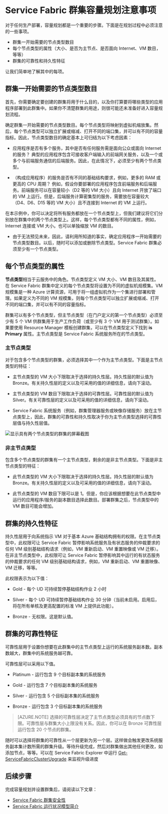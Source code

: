 <properties
   pageTitle="规划 Service Fabric 群集容量 | Azure"
   description="Service Fabric 群集容量规划注意事项。节点类型、持久性和可靠性层"
   services="service-fabric"
   documentationCenter=".net"
   authors="ChackDan"
   manager="timlt"
   editor=""/>  


<tags
   ms.service="service-fabric"
   ms.devlang="dotnet"
   ms.topic="article"
   ms.tgt_pltfrm="na"
   ms.workload="na"
   ms.date="09/09/2016"
   wacn.date="10/24/2016"
   ms.author="chackdan"/>  



# Service Fabric 群集容量规划注意事项

对于任何生产部署，容量规划都是一个重要的步骤。下面是在规划过程中必须注意的一些事项。

- 群集一开始需要的节点类型数目
- 每个节点类型的属性（大小、是否为主节点、是否面向 Internet、VM 数目，等等）
- 群集的可靠性和持久性特征

让我们简单地了解其中的每项。

## 群集一开始需要的节点类型数目

首先，你需要确定要创建的群集将用于什么目的，以及你打算要将哪些类型的应用程序部署到此群集中。如果你不清楚群集的用途，则很可能还未准备好进入容量规划流程。

确定群集一开始需要的节点类型数目。每个节点类型将映射到虚拟机缩放集。然后，每个节点类型可以独立扩展或缩减、打开不同的端口集，并可以有不同的容量指标。因此，节点类型数目的确定基本上可归结为以下考虑因素：

- 应用程序是否有多个服务，其中是否有任何服务需是面向公众或面向 Internet 的服务？ 典型的应用程序包含可接收客户端输入的前端网关服务，以及一个或多个与前端服务通信的后端服务。因此，在此情况下，必须至少有两个节点类型。

- （构成应用程序）的服务是否有不同的基础结构要求，例如，更多的 RAM 或更高的 CPU 周期？ 例如，假设你要部署的应用程序包含前端服务和后端服务。前端服务可以在容量较小（D2 等的 VM 大小）且向 Internet 开放了端口的 VM 上运行。但是，后端服务计算密集型的服务，需要放在容量较大（D4、D6、D15 等的 VM 大小）且不连接到 Internet 的 VM 上运行。

 在本示例中，你可以决定将所有服务都放在一个节点类型上，但我们建议将它们分别放在群集中的两个节点类型上。这样，每个节点类型都有不同的属性，例如，Internet 连接或 VM 大小。也可以单独缩放 VM 的数目。

- 由于无法预见未来，因此，请利用所知道的事实，确定应用程序一开始需要的节点类型数目。以后，随时可以添加或删除节点类型。Service Fabric 群集必须至少有一个节点类型。

## 每个节点类型的属性

**节点类型**相当于云服务中的角色。节点类型定义 VM 大小、VM 数目及其属性。在 Service Fabric 群集中定义的每个节点类型将设置为不同的虚拟机规模集。VM 规模集是一种 Azure 计算资源，可用于将一组虚拟机作为一个集进行部署和管理。如果定义为不同的 VM 规模集，则每个节点类型可以独立扩展或缩减、打开不同的端口集，并可以有不同的容量指标。

群集可以有多个节点类型，但主节点类型（在门户定义的第一个节点类型）必须至少有 5 个 VM 供群集用于生产工作负荷（或至少有 3 个 VM 用于测试群集）。如果要使用 Resource Manager 模板创建群集，可以在节点类型定义下找到 **is Primary** 属性。主节点类型是 Service Fabric 系统服务所在的节点类型。

### 主节点类型
对于包含多个节点类型的群集，必须选择其中一个作为主节点类型。下面是主节点类型的特征：

- 主节点类型的 VM 大小下限取决于选择的持久性层。持久性层的默认值为 Bronze。有关持久性层的定义以及可采用的值的详细信息，请向下滚动。

- 主节点类型的 VM 数目下限取决于选择的可靠性层。可靠性层的默认值为 Silver。有关可靠性层的定义以及可采用的值的详细信息，请向下滚动。

- Service Fabric 系统服务（例如，群集管理器服务或映像存储服务）放在主节点类型上，因此，群集的可靠性和持久性取决于你为主节点类型选择的可靠性层值与持久性层值。

![显示具有两个节点类型的群集的屏幕截图][SystemServices]


### 非主节点类型
包含多个节点类型的群集有一个主节点类型，剩余的是非主节点类型。下面是非主节点类型的特征：

- 此节点类型的 VM 大小下限取决于选择的持久性层。持久性层的默认值为 Bronze。有关持久性层的定义以及可采用的值的详细信息，请向下滚动。

- 此节点类型的 VM 数目下限可以是 1。但是，你应该根据想要在此节点类型中运行的应用程序/服务的副本数目选择此数目。部署群集之后，节点类型中的 VM 数目可能会增加。


## 群集的持久性特征

持久性层用于向系统指示 VM 对于基本 Azure 基础结构拥有的权限。在主节点类型中，此权限可让 Service Fabric 暂停影响系统服务及有状态服务的仲裁要求的任何 VM 级别基础结构请求（例如，VM 重新启动、VM 重置映像或 VM 迁移）。在非主节点类型中，此权限可让 Service Fabric 暂停影响其中运行的有状态服务的仲裁要求的任何 VM 级别基础结构请求，例如，VM 重新启动、VM 重置映像、VM 迁移，等等。

此权限表示为以下值：

- Gold - 每个 UD 可持续暂停基础结构作业 2 小时

- Silver - 每个 UD 可持续暂停基础结构作业 30 分钟（当前未启用。启用后，将在所有单核及更高配置的标准 VM 上提供此功能）。

- Bronze - 无权限。这是默认值。

## 群集的可靠性特征

可靠性层用于设置你想要在此群集中的主节点类型上运行的系统服务副本数。副本数越大，群集中的系统服务越可靠。

可靠性层可以采用以下值。

- Platinum - 运行包含 9 个目标副本集的系统服务

- Gold - 运行包含 7 个目标副本集的系统服务

- Silver - 运行包含 5 个目标副本集的系统服务

- Bronze - 运行包含 3 个目标副本集的系统服务

>[AZURE.NOTE] 选择的可靠性层决定了主节点类型必须具有的节点数下限。可靠性层与群集大小上限没有关系。因此，你可以在 Bronze 可靠性层运行包含 20 个节点的群集。

 随时可以选择将群集的可靠性从一个层更新为另一个层。这样做会触发更改系统服务副本集计数所需的群集升级。等待升级完成，然后对群集做出其他任何更改，如添加节点，等等。可以在 Service Fabric Explorer 中运行 [Get-ServiceFabricClusterUpgrade](https://msdn.microsoft.com/zh-cn/library/mt126012.aspx) 来监视升级进度

<!--Every topic should have next steps and links to the next logical set of content to keep the customer engaged-->

## 后续步骤

完成容量规划并设置群集后，请阅读以下文章：
- [Service Fabric 群集安全性](/documentation/articles/service-fabric-cluster-security/)
- [Service Fabric 运行状况模型简介](/documentation/articles/service-fabric-health-introduction/)

<!--Image references-->

[SystemServices]: ./media/service-fabric-cluster-capacity/SystemServices.png

<!---HONumber=Mooncake_1017_2016-->